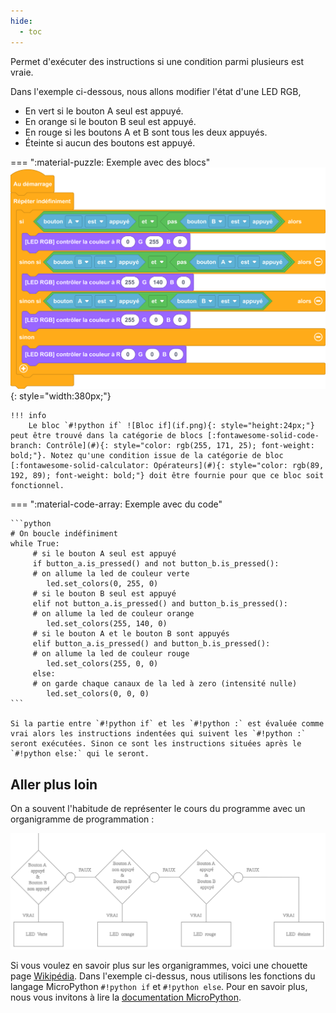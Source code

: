 ```yaml
---
hide:
  - toc
---
```


Permet d'exécuter des instructions si une condition parmi plusieurs est vraie.

Dans l'exemple ci-dessous, nous allons modifier l'état d'une LED RGB,

- En vert si le bouton A seul est appuyé.
- En orange si le bouton B seul est appuyé.
- En rouge si les boutons A et B sont tous les deux appuyés.
- Éteinte si aucun des boutons est appuyé.

=== ":material-puzzle: Exemple avec des blocs"
    ![Bloc Si/Sinon](M_D_controle_B.png){: style="width:380px;"}

	!!! info
    	Le bloc `#!python if` ![Bloc if](if.png){: style="height:24px;"} peut être trouvé dans la catégorie de blocs [:fontawesome-solid-code-branch: Contrôle](#){: style="color: rgb(255, 171, 25); font-weight: bold;"}. Notez qu'une condition issue de la catégorie de bloc [:fontawesome-solid-calculator: Opérateurs](#){: style="color: rgb(89, 192, 89); font-weight: bold;"} doit être fournie pour que ce bloc soit fonctionnel.


=== ":material-code-array: Exemple avec du code"

	```python
	# On boucle indéfiniment
	while True:
	     # si le bouton A seul est appuyé
	     if button_a.is_pressed() and not button_b.is_pressed():
	     # on allume la led de couleur verte
	     	led.set_colors(0, 255, 0)
	     # si le bouton B seul est appuyé
	     elif not button_a.is_pressed() and button_b.is_pressed():
         # on allume la led de couleur orange
	     	led.set_colors(255, 140, 0)
	     # si le bouton A et le bouton B sont appuyés
	     elif button_a.is_pressed() and button_b.is_pressed():
	     # on allume la led de couleur rouge
	     	led.set_colors(255, 0, 0)
	     else:
	     # on garde chaque canaux de la led à zero (intensité nulle)
	     	led.set_colors(0, 0, 0)	
	```

	Si la partie entre `#!python if` et les `#!python :` est évaluée comme vrai alors les instructions indentées qui suivent les `#!python :` seront exécutées.	Sinon ce sont les instructions situées après le `#!python else:` qui le seront.

## Aller plus loin

On a souvent l'habitude de représenter le cours du programme avec un organigramme de programmation :

![mooc_ifelse](mooc-boutons.svg)


Si vous voulez en savoir plus sur les organigrammes, voici une chouette page [Wikipédia](https://fr.wikipedia.org/wiki/Organigramme_de_programmation).
Dans l'exemple ci-dessus, nous utilisons les fonctions du langage MicroPython `#!python if` et `#!python else`. Pour en savoir plus, nous vous invitons à lire la [documentation MicroPython](https://www.micropython.fr/reference/#/02.mots_cles/if_elif_else/).

